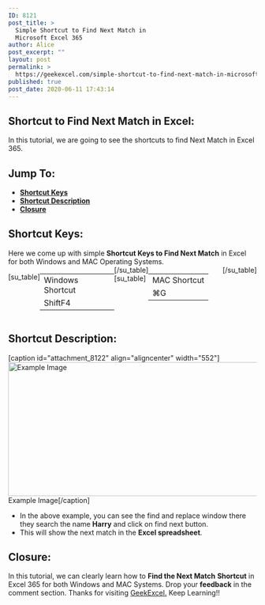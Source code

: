 ```yaml
---
ID: 8121
post_title: >
  Simple Shortcut to Find Next Match in
  Microsoft Excel 365
author: Alice
post_excerpt: ""
layout: post
permalink: >
  https://geekexcel.com/simple-shortcut-to-find-next-match-in-microsoft-excel-365/
published: true
post_date: 2020-06-11 17:43:14
---
```

<h2>Shortcut to Find Next Match in Excel:</h2>
In this tutorial, we are going to see the shortcuts to find Next Match in Excel 365.
<h2>Jump To:</h2>
<ul>
 	<li><strong><a href="#1">Shortcut Keys</a></strong></li>
 	<li><strong><a href="#2">Shortcut Description</a></strong></li>
 	<li><strong><a href="#3">Closure</a></strong></li>
</ul>
<h2 id="1">Shortcut Keys:</h2>
Here we come up with simple <strong>Shortcut Keys to Find Next Match</strong> in Excel for both Windows and MAC Operating Systems.
<div style="display: flex;">

[su_table]
<table>
<tbody>
<tr>
<td>Windows Shortcut</td>
</tr>
<tr>
<td style="display: flex;"><span class="key-flex"><span class="win-key" style="width: 120px;"><span class="custom-span-key">Shift</span></span></span><span class="key-flex"><span class="win-key"><span class="custom-span-key">F4</span></span></span></td>
</tr>
</tbody>
</table>
[/su_table]
[su_table]
<table style="float: right;">
<tbody>
<tr>
<td>MAC Shortcut</td>
</tr>
<tr>
<td style="display: flex;"><span class="key-flex"><span class="mac-key"><span class="custom-span-key">⌘</span></span></span><span class="key-flex"><span class="mac-key"><span class="custom-span-key">G</span></span></span></td>
</tr>
</tbody>
</table>
[/su_table]

</div>
<h2 id="2">Shortcut Description:</h2>
[caption id="attachment_8122" align="aligncenter" width="552"]<img class="size-full wp-image-8122" src="https://geekexcel.com/wp-content/uploads/2020/06/Screenshot_29.png" alt="Example Image" width="552" height="271" /> Example Image[/caption]
<ul>
 	<li>In the above example, you can see the find and replace window there they search the name <strong>Harry</strong> and click on find next button.</li>
 	<li>This will show the next match in the <strong>Excel spreadsheet</strong>.</li>
</ul>
<h2 id="3">Closure:</h2>
In this tutorial, we can clearly learn how to <b>Find the Next Match</b> <strong>Shortcut</strong> in Excel 365 for both Windows and MAC Systems. Drop your <strong>feedback</strong> in the comment section. Thanks for visiting <a href="https://geekexcel.com/">GeekExcel.</a> Keep Learning!!